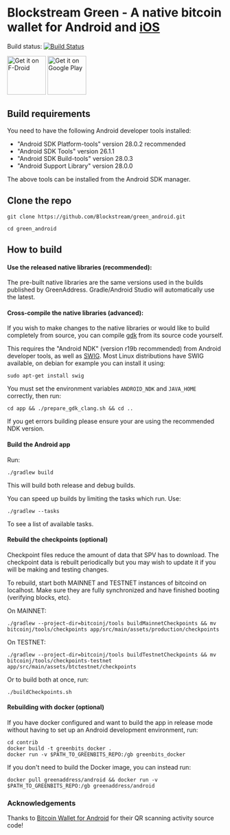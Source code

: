 # Blockstream Green - A native bitcoin wallet for Android and [iOS](https://github.com/Blockstream/green_ios)

Build status: [![Build Status](https://travis-ci.org/Blockstream/green_android.png?branch=master)](https://travis-ci.org/Blockstream/green_android)

<a href="https://f-droid.org/packages/com.greenaddress.greenbits_android_wallet/" target="_blank">
<img src="https://f-droid.org/badge/get-it-on.png" alt="Get it on F-Droid" height="90"/></a>
<a href="https://play.google.com/store/apps/details?id=com.greenaddress.greenbits_android_wallet" target="_blank">
<img src="https://play.google.com/intl/en_us/badges/images/generic/en-play-badge.png" alt="Get it on Google Play" height="90"/></a>

## Build requirements

You need to have the following Android developer tools installed:

- "Android SDK Platform-tools" version 28.0.2 recommended
- "Android SDK Tools" version 26.1.1
- "Android SDK Build-tools" version 28.0.3
- "Android Support Library" version 28.0.0

The above tools can be installed from the Android SDK manager.

## Clone the repo

`git clone https://github.com/Blockstream/green_android.git`

`cd green_android`

## How to build

#### Use the released native libraries (recommended):

The pre-built native libraries are the same versions used in the builds
published by GreenAddress. Gradle/Android Studio will automatically use the latest.

#### Cross-compile the native libraries (advanced):

If you wish to make changes to the native libraries or would like to build
completely from source, you can compile
[gdk](https://github.com/Blockstream/gdk)
from its source code yourself.

This requires the "Android NDK" (version r19b recommended) from Android
developer tools, as well as [SWIG](http://www.swig.org/). Most Linux
distributions have SWIG available, on debian for example you can install it
using:

`sudo apt-get install swig`

You must set the environment variables `ANDROID_NDK` and `JAVA_HOME`
correctly, then run:

`cd app && ./prepare_gdk_clang.sh && cd ..`

If you get errors building please ensure your are using the recommended NDK
version.

#### Build the Android app

Run:

`./gradlew build`

This will build both release and debug builds.

You can speed up builds by limiting the tasks which run. Use:

`./gradlew --tasks`

To see a list of available tasks.

#### Rebuild the checkpoints (optional)

Checkpoint files reduce the amount of data that SPV has to download. The
checkpoint data is rebuilt periodically but you may wish to update it if
you will be making and testing changes.

To rebuild, start both MAINNET and TESTNET instances of bitcoind on
localhost. Make sure they are fully synchronized and have finished
booting (verifying blocks, etc).

On MAINNET:

`./gradlew --project-dir=bitcoinj/tools buildMainnetCheckpoints && mv bitcoinj/tools/checkpoints app/src/main/assets/production/checkpoints`


On TESTNET:

`./gradlew --project-dir=bitcoinj/tools buildTestnetCheckpoints && mv bitcoinj/tools/checkpoints-testnet app/src/main/assets/btctestnet/checkpoints`

Or to build both at once, run:

`./buildCheckpoints.sh`

#### Rebuilding with docker (optional)

If you have docker configured and want to build the app in release mode
without having to set up an Android development environment, run:

```
cd contrib
docker build -t greenbits_docker .
docker run -v $PATH_TO_GREENBITS_REPO:/gb greenbits_docker
```

If you don't need to build the Docker image, you can instead run:

`docker pull greenaddress/android && docker run -v $PATH_TO_GREENBITS_REPO:/gb greenaddress/android`


### Acknowledgements

Thanks to [Bitcoin Wallet for Android](https://github.com/schildbach/bitcoin-wallet) for their QR scanning activity source code!
